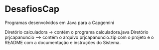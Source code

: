 # DesafiosCap
Programas desenvolvidos em Java para a Capgemini

Diretório calculadora -> contém o programa calculadora.java
Diretório prjcapanuncio --> contém o arquivo prjcapanuncio.zip com o projeto e o README com a documentação e instruções do Sistema.
